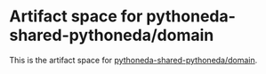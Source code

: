 # Artifact space for pythoneda-shared-pythoneda/domain

This is the artifact space for [pythoneda-shared-pythoneda/domain](https://github.com/pythoneda-shared-pythoneda/domain "pythoneda-shared-pythoneda/domain").

